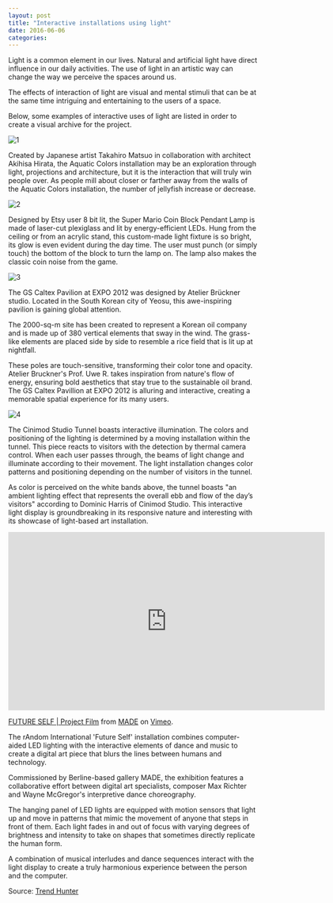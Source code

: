 ```yaml
---
layout: post
title: "Interactive installations using light"
date: 2016-06-06
categories:
---
```


Light is a common element in our lives. Natural and artificial light have direct influence in our daily activities. The use of light in an artistic way can change the way we perceive the spaces around us. 

The effects of interaction of light are visual and mental stimuli that can be at the same time intriguing and entertaining to the users of a space.

Below, some examples of interactive uses of light are listed in order to create a visual archive for the project.

![1](https://diegobonadiman.github.io/images/aquatic-colors.jpeg)

Created by Japanese artist Takahiro Matsuo in collaboration with architect Akihisa Hirata, the Aquatic Colors installation may be an exploration through light, projections and architecture, but it is the interaction that will truly win people over. As people mill about closer or farther away from the walls of the Aquatic Colors installation, the number of jellyfish increase or decrease.

![2](https://diegobonadiman.github.io/images/super-mario-coin-block-pendant-lamp.jpeg)

Designed by Etsy user 8 bit lit, the Super Mario Coin Block Pendant Lamp is made of laser-cut plexiglass and lit by energy-efficient LEDs. Hung from the ceiling or from an acrylic stand, this custom-made light fixture is so bright, its glow is even evident during the day time. The user must punch (or simply touch) the bottom of the block to turn the lamp on. The lamp also makes the classic coin noise from the game.

![3](https://diegobonadiman.github.io/images/152800_3_800.jpeg)

The GS Caltex Pavilion at EXPO 2012 was designed by Atelier Brückner studio. Located in the South Korean city of Yeosu, this awe-inspiring pavilion is gaining global attention.

The 2000-sq-m site has been created to represent a Korean oil company and is made up of 380 vertical elements that sway in the wind. The grass-like elements are placed side by side to resemble a rice field that is lit up at nightfall.

These poles are touch-sensitive, transforming their color tone and opacity. Atelier Bruckner's Prof. Uwe R. takes inspiration from nature's flow of energy, ensuring bold aesthetics that stay true to the sustainable oil brand. The GS Caltex Pavillion at EXPO 2012 is alluring and interactive, creating a memorable spatial experience for its many users.

![4](https://diegobonadiman.github.io/images/167638_3_800.jpeg)

The Cinimod Studio Tunnel boasts interactive illumination. The colors and positioning of the lighting is determined by a moving installation within the tunnel. This piece reacts to visitors with the detection by thermal camera control. When each user passes through, the beams of light change and illuminate according to their movement. The light installation changes color patterns and positioning depending on the number of visitors in the tunnel. 

As color is perceived on the white bands above, the tunnel boasts "an ambient lighting effect that represents the overall ebb and flow of the day’s visitors" according to Dominic Harris of Cinimod Studio. This interactive light display is groundbreaking in its responsive nature and interesting with its showcase of light-based art installation.

<iframe src="https://player.vimeo.com/video/41699285" width="640" height="360" frameborder="0" webkitallowfullscreen mozallowfullscreen allowfullscreen></iframe>
<p><a href="https://vimeo.com/41699285">FUTURE SELF | Project Film</a> from <a href="https://vimeo.com/madeblog">MADE</a> on <a href="https://vimeo.com">Vimeo</a>.</p>

The rAndom International 'Future Self' installation combines computer-aided LED lighting with the interactive elements of dance and music to create a digital art piece that blurs the lines between humans and technology.

Commissioned by Berline-based gallery MADE, the exhibition features a collaborative effort between digital art specialists, composer Max Richter and Wayne McGregor's interpretive dance choreography.

The hanging panel of LED lights are equipped with motion sensors that light up and move in patterns that mimic the movement of anyone that steps in front of them. Each light fades in and out of focus with varying degrees of brightness and intensity to take on shapes that sometimes directly replicate the human form. 

A combination of musical interludes and dance sequences interact with the light display to create a truly harmonious experience between the person and the computer.


Source: [Trend Hunter](http://www.trendhunter.com/slideshow/interactive-light-features)


